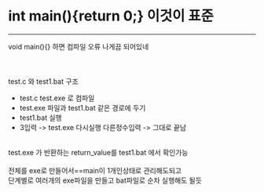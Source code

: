 # int main(){return 0;} 이것이 표준  
---
void main(){} 하면 컴파일 오류 나게끔 되어있네
<br/>  
<br/>  
test.c 와 test1.bat 구조
* test.c test.exe 로 컴파일
* test.exe 파일과 test1.bat 같은 경로에 두기
* test1.bat 실행
* 3입력 -> test.exe 다시실행  다른정수입력 -> 그대로 끝남  
<br/>  
test.exe 가 반환하는 return_value를 test1.bat 에서 확인가능<br/>  <br/>   
전체를 exe로 만들어서==main이 1개인상태로 관리해도되고<br/>  
단계별로 여러개의 exe파일을 만들고 bat파일로 순차 실행해도 될듯
